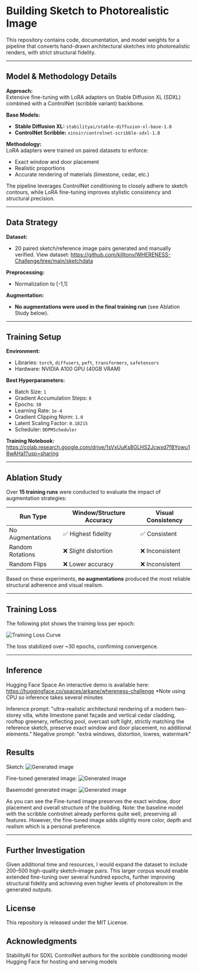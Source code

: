 # Building Sketch to Photorealistic Image

This repository contains code, documentation, and model weights for a pipeline that converts hand-drawn architectural sketches into photorealistic renders, with strict structural fidelity.

---

## Model & Methodology Details

**Approach:**  
Extensive fine-tuning with LoRA adapters on Stable Diffusion XL (SDXL) combined with a ControlNet (scribble variant) backbone.  

**Base Models:**  
- **Stable Diffusion XL:** `stabilityai/stable-diffusion-xl-base-1.0`  
- **ControlNet Scribble:** `xinsir/controlnet-scribble-sdxl-1.0`  

**Methodology:**  
LoRA adapters were trained on paired datasets to enforce:
- Exact window and door placement
- Realistic proportions
- Accurate rendering of materials (limestone, cedar, etc.)

The pipeline leverages ControlNet conditioning to closely adhere to sketch contours, while LoRA fine-tuning improves stylistic consistency and structural precision.

---

## Data Strategy

**Dataset:**
- 20 paired sketch/reference image pairs generated and manually verified. View dataset: https://github.com/killtony/WHERENESS-Challenge/tree/main/sketchdata

**Preprocessing:**
- Normalization to [-1,1]

**Augmentation:**
- **No augmentations were used in the final training run** (see Ablation Study below).

---

## Training Setup

**Environment:**
- Libraries: `torch`, `diffusers`, `peft`, `transformers`, `safetensors`
- Hardware: NVIDIA A100 GPU (40GB VRAM)

**Best Hyperparameters:**
- Batch Size: `1`
- Gradient Accumulation Steps: `8`
- Epochs: `30`
- Learning Rate: `1e-4`
- Gradient Clipping Norm: `1.0`
- Latent Scaling Factor: `0.18215`
- Scheduler: `DDPMScheduler`

**Training Notebook:**
https://colab.research.google.com/drive/1sVxUuKs8GLHS2Jcwxd7fBYowu18wAHa1?usp=sharing

---

## Ablation Study

Over **15 training runs** were conducted to evaluate the impact of augmentation strategies:

| Run Type                  | Window/Structure Accuracy | Visual Consistency |
|---------------------------|---------------------------|---------------------|
| No Augmentations          | ✅ Highest fidelity       | ✅ Consistent       |
| Random Rotations          | ❌ Slight distortion      | ❌ Inconsistent     |
| Random Flips              | ❌ Lower accuracy         | ❌ Inconsistent     |

Based on these experiments, **no augmentations** produced the most reliable structural adherence and visual realism.

---

## Training Loss

The following plot shows the training loss per epoch:

![Training Loss Curve](https://github.com/killtony/WHERENESS-Challenge/blob/main/training-loss-curve.png?raw=true)

The loss stabilized over ~30 epochs, confirming convergence.

---

## Inference

Hugging Face Space
An interactive demo is available here:
https://huggingface.co/spaces/arkane/whereness-challenge
*Note using CPU so inference takes several minutes

Inference prompt:
"ultra-realistic architectural rendering of a modern two-storey villa, white limestone panel façade and vertical cedar cladding, rooftop greenery, reflecting pool, overcast soft light, strictly matching the reference sketch, preserve exact window and door placement, no additional elements."
Negative prompt: "extra windows, distortion, lowres, watermark"

## Results

Sketch: 
![Generated image](https://github.com/killtony/WHERENESS-Challenge/blob/main/images/example-sketch.png?raw=true)


Fine-tuned generated image:
![Generated image](https://github.com/killtony/WHERENESS-Challenge/blob/main/images/finetune-image.png?raw=true)


Basemodel generated image:
![Generated image](https://github.com/killtony/WHERENESS-Challenge/blob/main/images/baseline-image.png?raw=true)


As you can see the Fine-tuned image preserves the exact window, door placement and overall structure of the building.
Note: the baseline model with the scribble controlnet already performs quite well, preserving all features. However, the fine-tuned image adds slightly more color, depth and realism which is a personal preference. 

---

## Further Investigation

Given additional time and resources, I would expand the dataset to include 200–500 high-quality sketch–image pairs. This larger corpus would enable extended fine-tuning over several hundred epochs, further improving structural fidelity and achieving even higher levels of photorealism in the generated outputs.

## License
This repository is released under the MIT License.

## Acknowledgments
StabilityAI for SDXL
ControlNet authors for the scribble conditioning model
Hugging Face for hosting and serving models
